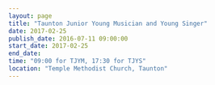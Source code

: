 ```yaml
---
layout: page
title: "Taunton Junior Young Musician and Young Singer"
date: 2017-02-25
publish_date: 2016-07-11 09:00:00
start_date: 2017-02-25
end_date: 
time: "09:00 for TJYM, 17:30 for TJYS"
location: "Temple Methodist Church, Taunton"
---
```


